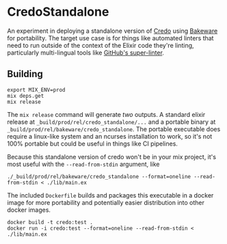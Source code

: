 # CredoStandalone

An experiment in deploying a standalone version of [Credo](https://github.com/rrrene/credo) using [Bakeware](https://github.com/bake-bake-bake/bakeware) for portability. The target use case is for things like automated linters that need to run outside of the context of the Elixir code they're linting, particularly multi-lingual tools like [GitHub's super-linter](https://github.com/github/super-linter).


## Building
```
export MIX_ENV=prod
mix deps.get
mix release
```

The `mix release` command will generate _two_ outputs. A standard elixir release at `_build/prod/rel/credo_standalone/...` and a portable binary at `_build/prod/rel/bakeware/credo_standalone`. The portable executable does require a linux-like system and an ncurses installation to work, so it's not 100% portable but could be useful in things like CI pipelines.

Because this standalone version of credo won't be in your mix project, it's most useful with the `--read-from-stdin` argument, like
```
./_build/prod/rel/bakeware/credo_standalone --format=oneline --read-from-stdin < ./lib/main.ex
```

The included `Dockerfile` builds and packages this executable in a docker image for more portability and potentially easier distribution into other docker images.
```
docker build -t credo:test .
docker run -i credo:test --format=oneline --read-from-stdin < ./lib/main.ex
```
